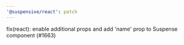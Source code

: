 ```yaml
---
'@suspensive/react': patch
---
```


fix(react): enable additional props and add 'name' prop to Suspense component (#1663)
